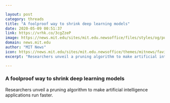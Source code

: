 ```yaml
---

layout: post
category: threads
title: "A foolproof way to shrink deep learning models"
date: 2020-05-09 00:51:37
link: https://vrhk.co/3cgZzeP
image: https://news.mit.edu/sites/mit.edu.newsoffice/files/styles/og/public/images/2020/learning_rate_rewinding.png
domain: news.mit.edu
author: "MIT News"
icon: https://news.mit.edu/sites/mit.edu.newsoffice/themes/mitnews/favicon.ico
excerpt: "​Researchers unveil a pruning algorithm to make artificial intelligence applications run faster."

---
```


### A foolproof way to shrink deep learning models

​Researchers unveil a pruning algorithm to make artificial intelligence applications run faster.